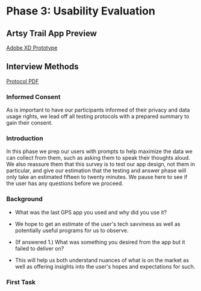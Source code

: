 # Phase 3: Usability Evaluation

## Artsy Trail App Preview

[Adobe XD Prototype](https://xd.adobe.com/view/65c822f9-ee6d-4c79-4e19-ac8364a1575f-13f9/?fullscreen&hints=off)

## Interview Methods

[Protocol PDF](assets/UX_UI_Protocol_Tracking.pdf)

### Informed Consent
  As is important to have our participants informed of their privacy and data usage rights, we lead off all testing protocols with a prepared summary to gain their consent.
  
### Introduction
   In this phase we prep our users with prompts to help maximize the data we can collect from them, such as asking them to speak their thoughts aloud.  We also reassure them that this survey is to test our app design, not them in particular, and give our estimation that the testing and answer phase will only take an estimated fifteen to twenty minutes.  We pause here to see if the user has any questions before we proceed.
   
### Background

* What was the last GPS app you used and why did you use it?
 - We hope to get an estimate of the user's tech savviness as well as potentially useful programs for us to observe.
 
 * (If answered 1.) What was something you desired from the app but it failed to deliver on?
  - This will help us both understand nuances of what is on the market as well as offering insights into the user's hopes and expectations for such.
  
### First Task
